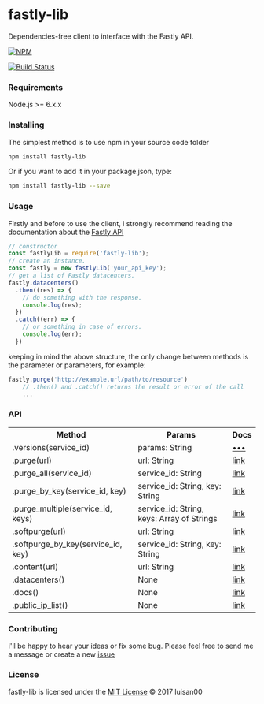 # fastly-lib
Dependencies-free client to interface with the Fastly API.

[![NPM](https://nodei.co/npm/fastly-lib.png)](https://nodei.co/npm/fastly-lib/)


[![Build Status](https://travis-ci.org/luisan00/fastly-lib.svg?branch=master)](https://travis-ci.org/luisan00/fastly-lib)

### Requirements
Node.js >= 6.x.x

### Installing
The simplest method is to use npm in your source code folder
```bash
npm install fastly-lib
```
Or if you want to add it in your package.json, type:
```bash
npm install fastly-lib --save
```
### Usage

Firstly and before to use the client, i strongly recommend reading the documentation about the <a target="_blank" href="https://docs.fastly.com/api/">Fastly API</a>

```js
// constructor
const fastlyLib = require('fastly-lib');
// create an instance.
const fastly = new fastlyLib('your_api_key');
// get a list of Fastly datacenters.
fastly.datacenters()
  .then((res) => {
    // do something with the response.
    console.log(res);
  })
  .catch((err) => {
    // or something in case of errors.
    console.log(err);
  })
```

keeping in mind the above structure, the only change between methods is the parameter or parameters, for example:

```js
fastly.purge('http://example.url/path/to/resource')
	// .then() and .catch() returns the result or error of the call
	...
```


### API

<table>
	<tr>
		<th>Method</th>
		<th>Params</th>
		<th>Docs</th>
	</tr>
	<tr>
		<td>.versions(service_id)</td>
		<td>params: String </td>
		<td><a href="https://docs.fastly.com/api/stats">•••</a></td>
	</tr>
	<tr>
		<td>.purge(url)</td>
		<td>url: String</td>
		<td><a href="https://docs.fastly.com/api/purge#purge_3aa1d66ee81dbfed0b03deed0fa16a9a">link</a></td>
	</tr>
	<tr>
		<td>.purge_all(service_id)</td>
		<td>service_id: String</td>
		<td><a href="https://docs.fastly.com/api/purge#purge_bee5ed1a0cfd541e8b9f970a44718546">link</a></td>
	</tr>
	<tr>
		<td>.purge_by_key(service_id, key)</td>
		<td>service_id: String, key: String</td>
		<td><a href="https://docs.fastly.com/api/purge#purge_d8b8e8be84c350dd92492453a3df3230">link</a></td>
	</tr>
	<tr>
		<td>.purge_multiple(service_id, keys)</td>
		<td>service_id: String, keys: Array of Strings</td>
		<td><a href="https://docs.fastly.com/api/purge#purge_db35b293f8a724717fcf25628d713583">link</a></td>
	</tr>
	<tr>
		<td>.softpurge(url)</td>
		<td>url: String</td>
		<td><a href="https://docs.fastly.com/api/purge#soft_purge_0c4f56f3d68e9bed44fb8b638b78ea36">link</a></td>
	</tr>
	<tr>
		<td>.softpurge_by_key(service_id, key)</td>
		<td>service_id: String, key: String</td>
		<td><a href="https://docs.fastly.com/api/purge#soft_purge_2e4d29085640127739f8467f27a5b549">link</a></td>
	</tr>
	<tr>
		<td>.content(url)</td>
		<td>url: String</td>
		<td><a href="https://docs.fastly.com/api/tools#content_4d2d4548b29c7661e17ebe7098872d6d">link</a></td>
	</tr>
	<tr>
		<td>.datacenters()</td>
		<td>None</td>
		<td><a href="https://docs.fastly.com/api/tools#datacenter_1c8d3b9dd035e301155b44eae05e0554">link</a></td>
	</tr>
	<tr>
		<td>.docs()</td>
		<td>None</td>
		<td><a href="https://docs.fastly.com/api/tools#docs_79aecbf210c8163e20e2222a5c646453">link</a></td>
	</tr>
	<tr>
		<td>.public_ip_list()</td>
		<td>None</td>
		<td><a href="https://docs.fastly.com/api/tools#public_ip_list_ef2e9900a1c9522b58f5abed92ec785e">link</a></td>
	</tr>

</table>

### Contributing
 I'll be happy to hear your ideas or fix some bug. Please feel free to send me a message or create a new <a href="https://github.com/luisan00/fastly-lib/issues">issue</a>


### License

fastly-lib is licensed under the <a href="LICENSE">MIT License</a> © 2017 luisan00
